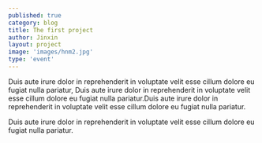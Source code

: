 ```yaml
---
published: true
category: blog
title: The first project
author: Jinxin
layout: project
image: 'images/hnm2.jpg'
type: 'event'
---
```

Duis aute irure dolor in reprehenderit in voluptate velit esse cillum dolore eu fugiat nulla pariatur, Duis aute irure dolor in reprehenderit in voluptate velit esse cillum dolore eu fugiat nulla pariatur.Duis aute irure dolor in reprehenderit in voluptate velit esse cillum dolore eu fugiat nulla pariatur.

Duis aute irure dolor in reprehenderit in voluptate velit esse cillum dolore eu fugiat nulla pariatur.